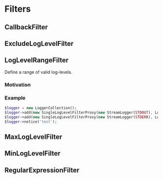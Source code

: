 # Filters

## CallbackFilter


## ExcludeLogLevelFilter


## LogLevelRangeFilter

Define a range of valid log-levels.

### Motivation



### Example

```PHP
$logger = new LoggerCollection();
$logger->add(new SingleLogLevelFilterProxy(new StreamLogger(STDOUT), LogLevel::INFO, LogLevel::ERROR));
$logger->add(new SingleLogLevelFilterProxy(new StreamLogger(STDERR), LogLevel::ERROR, LogLevel::EMERGENCY));
$logger->notice('test');
```


## MaxLogLevelFilter


## MinLogLevelFilter


## RegularExpressionFilter

